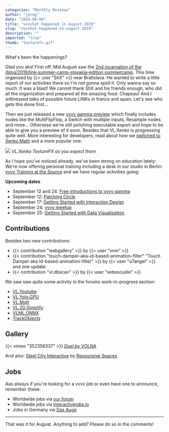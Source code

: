```yaml
---
categories: "Monthly Reviews"
author: "joreg"
date: "2019-09-04"
title: "vvvvhat happened in August 2019"
slug: "vvvvhat-happened-in-august-2019"
description: ""
imported: "true"
thumb: "texturefx.gif"
---
```



What's been the happenings?

Glad you aks! First off: Mid August saw the [2nd incarnation of the /blog/2019/link-summer-camp-slovakia-edition summercamp](/blog/2019/link-summer-camp-slovakia-edition). This time organized by {{< user "StiX" >}} near Bratislava. He wanted to write a little report of our activities there so I'm not gonna spoil it. Only wanna say so much: It was a blast! We cannot thank StiX and his friends enough, who did all the organization and prepared all the amazing food. Chapeau! And I wittnessed talks of possible future LINKs in france and spain. Let's see who gets this done first...

Then we just released a new [vvvv gamma preview](/blog/2019/vvvv-gamma-2019.1-preview) which finally includes nodes like the MultiFlipFlop, a Switch with multiple inputs, Resample nodes and more... Otherwise we're still polishing executable export and hope to be able to give you a preview of it soon. Besides that VL.Xenko is progressing quite well. More interesting for developers, read about how we [switched to Xenko.Math](/blog/2019/vl-switch-to-xenko-math) and a more popular one:

![](texturefx.gif)
*VL.Xenko TextureFX as you expect them*

As I hope you've noticed already, we've been strong on education lately: We're now offering personal training including a desk in our studio in Berlin: [vvvv Training at the Source](/blog/2019/vvvv-training-at-the-source) and we have regular activities going:

**Upcoming dates**
* September 12 and 24: [Free introductions to vvvv gamma](/blog/2019/free-vvvv-intro-workshops-this-summer-in-berlin)
* September 12: [Patching Circle](/blog/patching-circle)
* September 17: [Getting Started with Interaction Design](https://nodeforum.org/announcements/workshop-getting-started-with-interaction-design/)
* September 24: [vvvv meetup](https://gettogether.community/vvvv/)
* September 25: [Getting Started with Data Visualization](https://nodeforum.org/announcements/workshop-getting-started-with-data-visualization/)

## Contributions

Besides two new contributions:
* {{< contribution "webgallery" >}} by {{< user "vnm" >}}
* {{< contribution "touch-damper-aka-id-based-animation-filter" "Touch Damper aka Id-based-animation-filter" >}} by {{< user "u7angel" >}}
and one update:
* {{< contribution "vl.dbscan" >}} by {{< user "sebescudie" >}}

We saw saw quite some activity in the forums work-in-progress section:
* [VL.Youtube](https://discourse.vvvv.org/t/vl-youtube/17803)
* [VL.Yolo.GPU](https://discourse.vvvv.org/t/vl-yolo-gpu/17815)
* [VL.Mqtt](https://discourse.vvvv.org/t/vl-mqtt/16646)
* [VL.2D.Simplify](https://discourse.vvvv.org/t/vl-2d-simplify/17839)
* [VLML.ONNX](https://discourse.vvvv.org/t/vlml-onnx/17848)
* [TrackObjects](https://discourse.vvvv.org/t/trackobjects/17484)

## Gallery

{{< vimeo "352358337" >}}
*[Duel by VOLNA](/blog/duel-%e2%80%93-kinetic-light-installation-by-volna)*

And also: [Steel City Interactive](/blog/steel-city-interactive-installation) by [Responsive Spaces](https://legacy.vvvv.org/businesses/responsive-spaces-gmbh)

## Jobs

Aas always if you're looking for a vvvv job or even have one to announce, remember these:
* Worldwide jobs via [our forum](https://discourse.vvvv.org/c/jobs)
* Worldwide jobs via [Interactivejobs.io](https://interactivejobs.io/?category=all&search=vvvv)
* Jobs in Germany via [Das Auge](https://dasauge.de/sta/Vvvv/)

---

That was it for August. Anything to add? Please do so in the comments!